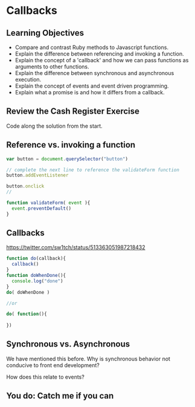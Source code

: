 # Callbacks

## Learning Objectives


- Compare and contrast Ruby methods to Javascript functions.
- Explain the difference between referencing and invoking a function.
- Explain the concept of a 'callback' and how we can pass functions as arguments to other functions.
- Explain the difference between synchronous and asynchronous execution.
- Explain the concept of events and event driven programming.
- Explain what a promise is and how it differs from a callback.

## Review the Cash Register Exercise

Code along the solution from the start.

## Reference vs. invoking a function

```js
var button = document.querySelector("button")

// complete the next line to reference the validateForm function
button.addEventListener

button.onclick  
// 

function validateForm( event ){
  event.preventDefault()
}
```

## Callbacks

https://twitter.com/sw1tch/status/513363051987218432

```js
function do(callback){
  callback()
}
function doWhenDone(){
  console.log("done")
}
do( doWhenDone )

//or

do( function(){
  
})
```

## Synchronous vs. Asynchronous

We have mentioned this before. Why is synchronous behavior not conducive
to front end development?

How does this relate to events?

## You do: Catch me if you can
